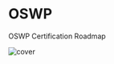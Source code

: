 # OSWP
OSWP Certification Roadmap

![cover](https://user-images.githubusercontent.com/17753652/177206943-44023996-b6dc-45a1-af90-54ed3d219f60.png)
